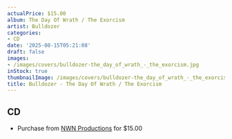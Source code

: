 ```yaml
---
actualPrice: $15.00
album: The Day Of Wrath / The Exorcism
artist: Bulldozer
categories:
- CD
date: '2025-08-15T05:21:08'
draft: false
images:
- /images/covers/bulldozer-the_day_of_wrath_-_the_exorcism.jpg
inStock: true
thumbnailImage: /images/covers/bulldozer-the_day_of_wrath_-_the_exorcism-thumb.jpg
title: Bulldozer - The Day Of Wrath / The Exorcism
---
```


## CD
* Purchase from [NWN Productions](http://shop.nwnprod.com/index.php?route=product/product&path=93&product_id=60259&sort=pd.name&order=ASC) for $15.00
